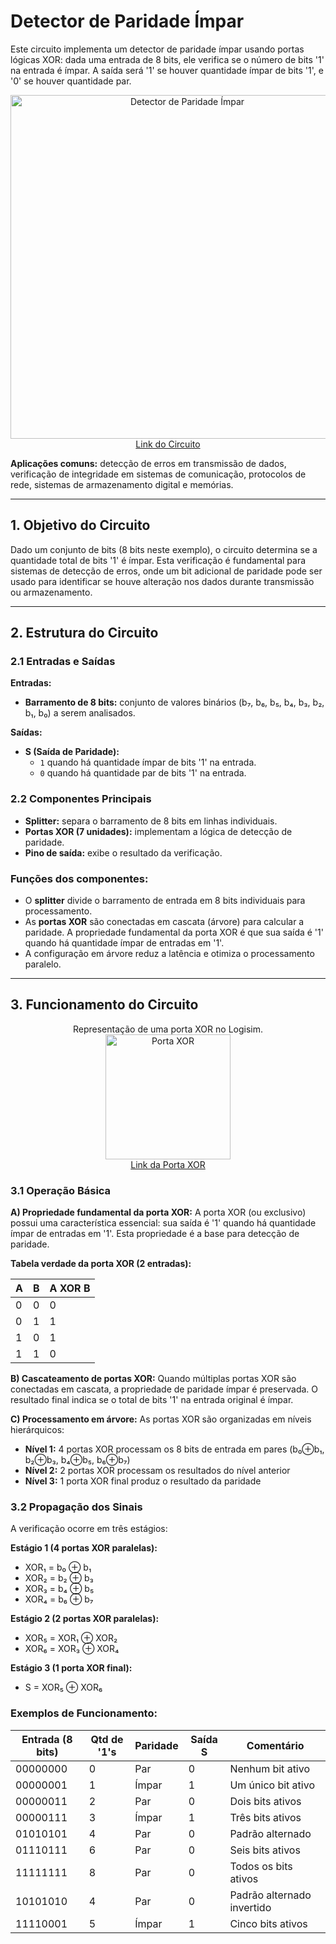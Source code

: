 # Detector de Paridade Ímpar

Este circuito implementa um detector de paridade ímpar usando portas lógicas XOR: dada uma entrada de 8 bits, ele verifica se o número de bits '1' na entrada é ímpar. A saída será '1' se houver quantidade ímpar de bits '1', e '0' se houver quantidade par.

<p align="center">
  <img src="./Imagens/14_Paridade-Impar.png" alt="Detector de Paridade Ímpar" width="550"><br>
  <a href="./Circuitos%20Logisim/14_Paridade-Impar.circ">Link do Circuito</a>
</p>

**Aplicações comuns:** detecção de erros em transmissão de dados, verificação de integridade em sistemas de comunicação, protocolos de rede, sistemas de armazenamento digital e memórias.

---

## 1. Objetivo do Circuito

Dado um conjunto de bits (8 bits neste exemplo), o circuito determina se a quantidade total de bits '1' é ímpar. Esta verificação é fundamental para sistemas de detecção de erros, onde um bit adicional de paridade pode ser usado para identificar se houve alteração nos dados durante transmissão ou armazenamento.

---

## 2. Estrutura do Circuito

### 2.1 Entradas e Saídas
**Entradas:**
- **Barramento de 8 bits:** conjunto de valores binários (b₇, b₆, b₅, b₄, b₃, b₂, b₁, b₀) a serem analisados.

**Saídas:**
- **S (Saída de Paridade):** 
  - `1` quando há quantidade ímpar de bits '1' na entrada.
  - `0` quando há quantidade par de bits '1' na entrada.

### 2.2 Componentes Principais

- **Splitter:** separa o barramento de 8 bits em linhas individuais.
- **Portas XOR (7 unidades):** implementam a lógica de detecção de paridade.
- **Pino de saída:** exibe o resultado da verificação.

### **Funções dos componentes:**
- O **splitter** divide o barramento de entrada em 8 bits individuais para processamento.
- As **portas XOR** são conectadas em cascata (árvore) para calcular a paridade. A propriedade fundamental da porta XOR é que sua saída é '1' quando há quantidade ímpar de entradas em '1'.
- A configuração em árvore reduz a latência e otimiza o processamento paralelo.

---

## 3. Funcionamento do Circuito

<p align="center">
  Representação de uma porta XOR no Logisim.<br>
  <img src="./Imagens/14_Porta-XOR.png" alt="Porta XOR" width="200"><br>
  <a href="./1-xxxxx.circ">Link da Porta XOR</a>
</p>

### 3.1 Operação Básica

**A) Propriedade fundamental da porta XOR:**
A porta XOR (ou exclusivo) possui uma característica essencial: sua saída é '1' quando há quantidade ímpar de entradas em '1'. Esta propriedade é a base para detecção de paridade.

**Tabela verdade da porta XOR (2 entradas):**

| A | B | A XOR B |
|---|---|---------|
| 0 | 0 | 0       |
| 0 | 1 | 1       |
| 1 | 0 | 1       |
| 1 | 1 | 0       |

**B) Cascateamento de portas XOR:**
Quando múltiplas portas XOR são conectadas em cascata, a propriedade de paridade ímpar é preservada. O resultado final indica se o total de bits '1' na entrada original é ímpar.

**C) Processamento em árvore:**
As portas XOR são organizadas em níveis hierárquicos:
- **Nível 1:** 4 portas XOR processam os 8 bits de entrada em pares (b₀⊕b₁, b₂⊕b₃, b₄⊕b₅, b₆⊕b₇)
- **Nível 2:** 2 portas XOR processam os resultados do nível anterior
- **Nível 3:** 1 porta XOR final produz o resultado da paridade

### 3.2 Propagação dos Sinais

A verificação ocorre em três estágios:

**Estágio 1 (4 portas XOR paralelas):**
- XOR₁ = b₀ ⊕ b₁
- XOR₂ = b₂ ⊕ b₃
- XOR₃ = b₄ ⊕ b₅
- XOR₄ = b₆ ⊕ b₇

**Estágio 2 (2 portas XOR paralelas):**
- XOR₅ = XOR₁ ⊕ XOR₂
- XOR₆ = XOR₃ ⊕ XOR₄

**Estágio 3 (1 porta XOR final):**
- S = XOR₅ ⊕ XOR₆

### Exemplos de Funcionamento:

| Entrada (8 bits) | Qtd de '1's | Paridade | Saída S | Comentário |
|------------------|-------------|----------|---------|------------|
| 00000000         | 0           | Par      | 0       | Nenhum bit ativo |
| 00000001         | 1           | Ímpar    | 1       | Um único bit ativo |
| 00000011         | 2           | Par      | 0       | Dois bits ativos |
| 00000111         | 3           | Ímpar    | 1       | Três bits ativos |
| 01010101         | 4           | Par      | 0       | Padrão alternado |
| 01110111         | 6           | Par      | 0       | Seis bits ativos |
| 11111111         | 8           | Par      | 0       | Todos os bits ativos |
| 10101010         | 4           | Par      | 0       | Padrão alternado invertido |
| 11110001         | 5           | Ímpar    | 1       | Cinco bits ativos |

